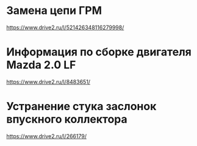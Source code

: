 # Замена цепи ГРМ
https://www.drive2.ru/l/521426348116279998/

# Информация по сборке двигателя Mazda 2.0 LF
https://www.drive2.ru/l/8483651/

# Устранение стука заслонок впускного коллектора
https://www.drive2.ru/l/266179/